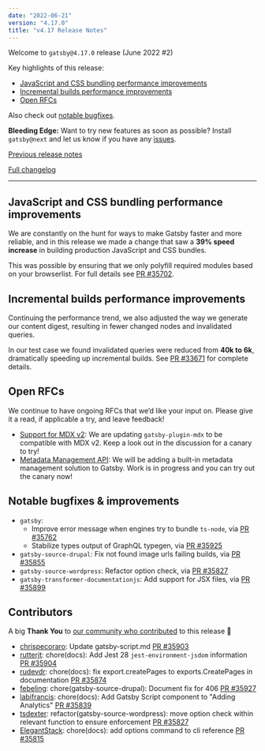 ```yaml
---
date: "2022-06-21"
version: "4.17.0"
title: "v4.17 Release Notes"
---
```


Welcome to `gatsby@4.17.0` release (June 2022 #2)

Key highlights of this release:

- [JavaScript and CSS bundling performance improvements](#javascript-and-css-bundling-performance-improvements)
- [Incremental builds performance improvements](#incremental-builds-performance-improvements)
- [Open RFCs](#open-rfcs)

Also check out [notable bugfixes](#notable-bugfixes--improvements).

**Bleeding Edge:** Want to try new features as soon as possible? Install `gatsby@next` and let us know if you have any [issues](https://github.com/gatsbyjs/gatsby/issues).

[Previous release notes](/docs/reference/release-notes/v4.16)

[Full changelog][full-changelog]

---

## JavaScript and CSS bundling performance improvements

We are constantly on the hunt for ways to make Gatsby faster and more reliable, and in this release we made a change that saw a **39% speed increase** in building production JavaScript and CSS bundles.

This was possible by ensuring that we only polyfill required modules based on your browserlist. For full details see [PR #35702](https://github.com/gatsbyjs/gatsby/pull/35702).

## Incremental builds performance improvements

Continuing the performance trend, we also adjusted the way we generate our content digest, resulting in fewer changed nodes and invalidated queries.

In our test case we found invalidated queries were reduced from **40k to 6k**, dramatically speeding up incremental builds. See [PR #33671](https://github.com/gatsbyjs/gatsby/pull/33671) for complete details.

## Open RFCs

We continue to have ongoing RFCs that we’d like your input on. Please give it a read, if applicable a try, and leave feedback!

- [Support for MDX v2](https://github.com/gatsbyjs/gatsby/discussions/25068): We are updating `gatsby-plugin-mdx` to be compatible with MDX v2. Keep a look out in the discussion for a canary to try!
- [Metadata Management API](https://github.com/gatsbyjs/gatsby/discussions/35841): We will be adding a built-in metadata management solution to Gatsby. Work is in progress and you can try out the canary now!

## Notable bugfixes & improvements

- `gatsby`:
  - Improve error message when engines try to bundle `ts-node`, via [PR #35762](https://github.com/gatsbyjs/gatsby/pull/35762)
  - Stabilize types output of GraphQL typegen, via [PR #35925](https://github.com/gatsbyjs/gatsby/pull/35925)
- `gatsby-source-drupal`: Fix not found image urls failing builds, via [PR #35855](https://github.com/gatsbyjs/gatsby/pull/35855)
- `gatsby-source-wordpress`: Refactor option check, via [PR #35827](https://github.com/gatsbyjs/gatsby/pull/35827)
- `gatsby-transformer-documentationjs`: Add support for JSX files, via [PR #35899](https://github.com/gatsbyjs/gatsby/pull/35899)

## Contributors

A big **Thank You** to [our community who contributed][full-changelog] to this release 💜

- [chrispecoraro](https://github.com/chrispecoraro): Update gatsby-script.md [PR #35903](https://github.com/gatsbyjs/gatsby/pull/35903)
- [rutterjt](https://github.com/rutterjt): chore(docs): Add Jest 28 `jest-environment-jsdom` information [PR #35904](https://github.com/gatsbyjs/gatsby/pull/35904)
- [rudevdr](https://github.com/rudevdr): chore(docs): fix export.createPages to exports.CreatePages in documentation [PR #35874](https://github.com/gatsbyjs/gatsby/pull/35874)
- [febeling](https://github.com/febeling): chore(gatsby-source-drupal): Document fix for 406 [PR #35927](https://github.com/gatsbyjs/gatsby/pull/35927)
- [labifrancis](https://github.com/labifrancis): chore(docs): Add Gatsby Script component to "Adding Analytics" [PR #35839](https://github.com/gatsbyjs/gatsby/pull/35839)
- [tsdexter](https://github.com/tsdexter): refactor(gatsby-source-wordpress): move option check within relevant function to ensure enforcement [PR #35827](https://github.com/gatsbyjs/gatsby/pull/35827)
- [ElegantStack](https://github.com/ElegantStack): chore(docs): add options command to cli reference [PR #35815](https://github.com/gatsbyjs/gatsby/pull/35815)

[full-changelog]: https://github.com/gatsbyjs/gatsby/compare/gatsby@4.17.0-next.0...gatsby@4.17.0
